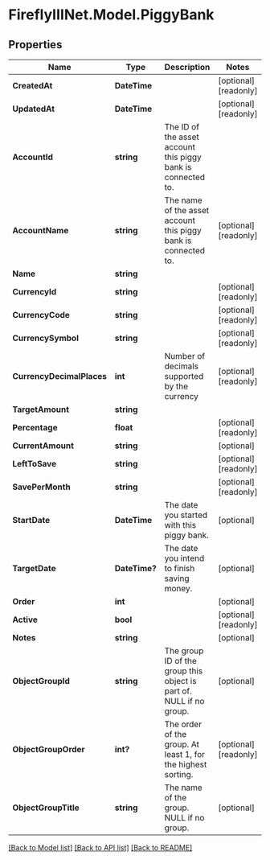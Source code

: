 # FireflyIIINet.Model.PiggyBank

## Properties

Name | Type | Description | Notes
------------ | ------------- | ------------- | -------------
**CreatedAt** | **DateTime** |  | [optional] [readonly] 
**UpdatedAt** | **DateTime** |  | [optional] [readonly] 
**AccountId** | **string** | The ID of the asset account this piggy bank is connected to. | 
**AccountName** | **string** | The name of the asset account this piggy bank is connected to. | [optional] [readonly] 
**Name** | **string** |  | 
**CurrencyId** | **string** |  | [optional] [readonly] 
**CurrencyCode** | **string** |  | [optional] [readonly] 
**CurrencySymbol** | **string** |  | [optional] [readonly] 
**CurrencyDecimalPlaces** | **int** | Number of decimals supported by the currency | [optional] [readonly] 
**TargetAmount** | **string** |  | 
**Percentage** | **float** |  | [optional] [readonly] 
**CurrentAmount** | **string** |  | [optional] 
**LeftToSave** | **string** |  | [optional] [readonly] 
**SavePerMonth** | **string** |  | [optional] [readonly] 
**StartDate** | **DateTime** | The date you started with this piggy bank. | [optional] 
**TargetDate** | **DateTime?** | The date you intend to finish saving money. | [optional] 
**Order** | **int** |  | [optional] 
**Active** | **bool** |  | [optional] [readonly] 
**Notes** | **string** |  | [optional] 
**ObjectGroupId** | **string** | The group ID of the group this object is part of. NULL if no group. | [optional] 
**ObjectGroupOrder** | **int?** | The order of the group. At least 1, for the highest sorting. | [optional] [readonly] 
**ObjectGroupTitle** | **string** | The name of the group. NULL if no group. | [optional] 

[[Back to Model list]](../README.md#documentation-for-models) [[Back to API list]](../README.md#documentation-for-api-endpoints) [[Back to README]](../README.md)

